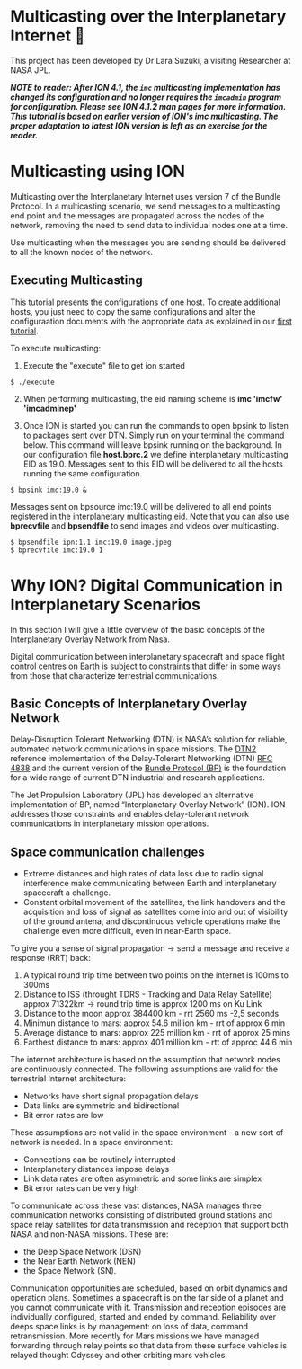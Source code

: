 # Multicasting over the Interplanetary Internet :rocket:
This project has been developed by Dr Lara Suzuki, a visiting Researcher at NASA JPL.

***NOTE to reader: After ION 4.1, the `imc` multicasting implementation has changed its configuration and no longer requires the `imcadmin` program for configuration. Please see ION 4.1.2 man pages for more information. This tutorial is based on earlier version of ION's imc multicasting. The proper adaptation to latest ION version is left as an exercise for the reader.***

# Multicasting using ION

Multicasting over the Interplanetary Internet uses version 7 of the Bundle Protocol. In a multicasting scenario, we send messages to a multicasting end point and the messages are propagated across the nodes of the network, removing the need to send data to individual nodes one at a time.

Use multicasting when the messages you are sending should be delivered to all the known nodes of the network.

## Executing Multicasting

This tutorial presents the configurations of one host. To create additional hosts, you just need to copy the same configurations and alter the configuraation documents with the appropriate data as explained in our [first tutorial](../dtn-gcp-main/ION-One-Node-on-Cloud-Linux-VM.md).

To execute multicasting:

1. Execute the "execute" file to get ion started
```
$ ./execute
```

2. When performing multicasting, the eid naming scheme is  **imc 'imcfw' 'imcadminep'**

3. Once ION is started you can run the commands to open bpsink to listen to packages sent over DTN. Simply run on your terminal the command below. This command will leave bpsink running on the background. In our configuration file **host.bprc.2** we define interplanetary multicasting EID as 19.0. Messages sent to this EID will be delivered to all the hosts running the same configuration.
```
$ bpsink imc:19.0 &
```
Messages sent on bpsource imc:19.0 will be delivered to all end points registered in the interplanetary multicasting eid. Note that you can also use **bprecvfile** and **bpsendfile** to send images and videos over multicasting.

```
$ bpsendfile ipn:1.1 imc:19.0 image.jpeg
$ bprecvfile imc:19.0 1
```

# Why ION? Digital Communication in Interplanetary Scenarios

In this section I will give a little overview of the basic concepts of the Interplanetary Overlay Network from Nasa.

Digital communication between interplanetary spacecraft and space flight control centres on Earth is subject to constraints that differ in some ways from those that characterize terrestrial communications. 

## Basic Concepts of Interplanetary Overlay Network

Delay-Disruption Tolerant Networking (DTN) is NASA’s solution for reliable, automated network communications in space missions. The [DTN2](http://www.dtnrg.org/docs/presentations/IETF60/dtn-impl-ietf-8-6-04-demmer.pdf) reference implementation of the Delay-Tolerant Networking (DTN) [RFC 4838](https://tools.ietf.org/html/rfc4838)
and the current version of the [Bundle Protocol (BP)](https://tools.ietf.org/html/draft-ietf-dtn-bpbis-31) is the foundation for a wide range of current DTN industrial and research applications. 

The Jet Propulsion Laboratory (JPL) has developed an alternative implementation of BP, named “Interplanetary Overlay Network” (ION). ION addresses those constraints and enables delay-tolerant network communications in interplanetary mission operations. 

## Space communication challenges

- Extreme distances and high rates of data loss due to radio signal interference make communicating between Earth and interplanetary spacecraft a challenge.
- Constant orbital movement of the satellites, 
the link handovers and the acquisition and loss of signal as satellites come into and out of visibility of the ground antena, and discontinuous vehicle operations make the challenge even more difficult, even in near-Earth space.

To give you a sense of signal propagation -> send a message and receive a response (RRT) back:
1. A typical round trip time between two points on the internet is 100ms to 300ms
2. Distance to ISS (throught TDRS - Tracking and Data Relay Satellite) approx 71322km -> round trip time is approx 1200 ms on Ku Link
3. Distance to the moon approx 384400 km - rrt 2560 ms -2,5 seconds
4. Minimun distance to mars: approx 54.6 million km - rrt of approx 6 min
5. Average distance to mars: approx 225 million km - rrt of approx 25 mins
6. Farthest distance to mars: approx 401 million km - rtt of approc 44.6 min

The internet architecture is based on the assumption that
network nodes are continuously connected. The following assumptions are valid for the terrestrial Internet architecture:
- Networks have short signal propagation delays
- Data links are symmetric and bidirectional
- Bit error rates are low

These assumptions are not valid in the space environment - a new sort of network is needed. In a space environment: 
- Connections can be routinely interrupted
- Interplanetary distances impose delays
- Link data rates are often asymmetric and some links are simplex
- Bit error rates can be very high

To communicate across these vast distances, NASA manages three communication networks consisting of distributed ground stations and space relay satellites for data transmission and reception that support both NASA and non-NASA missions. These are:
- the Deep Space Network (DSN)
- the Near Earth Network (NEN)
- the Space Network (SN). 

Communication opportunities are scheduled, based on orbit dynamics and operation plans. Sometimes a spacecraft is on the far side of a planet and you cannot communicate with it.
Transmission and reception episodes are individually configured, started and ended by command. Reliability over deeps space links is by management: on loss of data, command retransmission. More recently for Mars missions we have managed forwarding through relay points so that data from these surface vehicles is relayed thought Odyssey and other orbiting mars vehicles.


